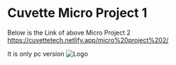 
# Cuvette Micro Project 1

Below is the Link of above Micro Project 2 https://cuvettetech.netlify.app/micro%20project%202/

It is only pc version
![Logo](https://github.com/AJIT-KUMAR-PANDIT/Cuvette-Tech/blob/main/Micro%20Project%202/resources/img/Micro%20Project%202.gif?raw=true)


